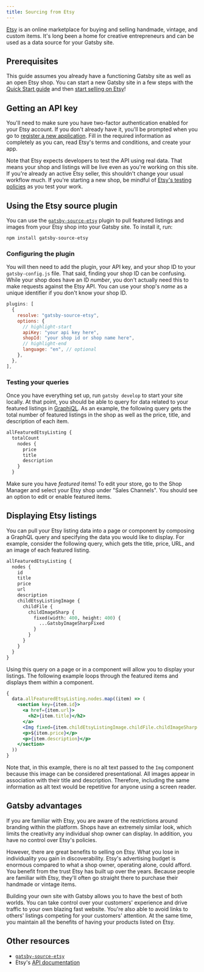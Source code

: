 ```yaml
---
title: Sourcing from Etsy
---
```


[Etsy](https://www.etsy.com/) is an online marketplace for buying and selling handmade, vintage, and custom items. It's long been a home for creative entrepreneurs and can be used as a data source for your Gatsby site.

## Prerequisites

This guide assumes you already have a functioning Gatsby site as well as an open Etsy shop. You can start a new Gatsby site in a few steps with the [Quick Start guide](/docs/quick-start) and then [start selling on Etsy](https://www.etsy.com/your/shop/create)!

## Getting an API key

You'll need to make sure you have two-factor authentication enabled for your Etsy account. If you don't already have it, you'll be prompted when you go to [register a new application](https://www.etsy.com/developers/register). Fill in the required information as completely as you can, read Etsy's terms and conditions, and create your app.

Note that Etsy expects developers to test the API using real data. That means your shop and listings will be live even as you're working on this site. If you're already an active Etsy seller, this shouldn't change your usual workflow much. If you're starting a new shop, be mindful of [Etsy's testing policies](https://www.etsy.com/developers/documentation/getting_started/testing#section_etsy_api_testing_policies) as you test your work.

## Using the Etsy source plugin

You can use the [`gatsby-source-etsy`](/packages/gatsby-source-etsy/) plugin to pull featured listings and images from your Etsy shop into your Gatsby site. To install it, run:

```bash
npm install gatsby-source-etsy
```

### Configuring the plugin

You will then need to add the plugin, your API key, and your shop ID to your `gatsby-config.js` file. That said, finding your shop ID can be confusing. While your shop does have an ID _number_, you don't actually need this to make requests against the Etsy API. You can use your shop's _name_ as a unique identifier if you don't know your shop ID.

```js:title=gatsby-config.js
plugins: [
  {
    resolve: "gatsby-source-etsy",
    options: {
      // highlight-start
      apiKey: "your api key here",
      shopId: "your shop id or shop name here",
      // highlight-end
      language: "en", // optional
    },
  },
],
```

### Testing your queries

Once you have everything set up, run `gatsby develop` to start your site locally. At that point, you should be able to query for data related to your featured listings in [GraphiQL](/docs/running-queries-with-graphiql/). As an example, the following query gets the total number of featured listings in the shop as well as the price, title, and description of each item.

```graphql
allFeaturedEtsyListing {
  totalCount
    nodes {
      price
      title
      description
    }
  }
```

Make sure you have _featured_ items! To edit your store, go to the Shop Manager and select your Etsy shop under "Sales Channels". You should see an option to edit or enable featured items.

## Displaying Etsy listings

You can pull your Etsy listing data into a page or component by composing a GraphQL query and specifying the data you would like to display. For example, consider the following query, which gets the title, price, URL, and an image of each featured listing.

```graphql
allFeaturedEtsyListing {
  nodes {
    id
    title
    price
    url
    description
    childEtsyListingImage {
      childFile {
        childImageSharp {
          fixed(width: 400, height: 400) {
            ...GatsbyImageSharpFixed
          }
        }
      }
    }
  }
}
```

Using this query on a page or in a component will allow you to display your listings. The following example loops through the featured items and displays them within a component.

```jsx
{
  data.allFeaturedEtsyListing.nodes.map((item) => (
    <section key={item.id}>
      <a href={item.url}>
        <h2>{item.title}</h2>
      </a>
      <Img fixed={item.childEtsyListingImage.childFile.childImageSharp.fixed} />
      <p>${item.price}</p>
      <p>{item.description}</p>
    </section>
  ))
}
```

Note that, in this example, there is no alt text passed to the `Img` component because this image can be considered presentational. All images appear in association with their title and description. Therefore, including the same information as alt text would be repetitive for anyone using a screen reader.

## Gatsby advantages

If you are familiar with Etsy, you are aware of the restrictions around branding within the platform. Shops have an extremely similar look, which limits the creativity any individual shop owner can display. In addition, you have no control over Etsy's policies.

However, there are great benefits to selling on Etsy. What you lose in individuality you gain in discoverability. Etsy's advertising budget is enormous compared to what a shop owner, operating alone, could afford. You benefit from the trust Etsy has built up over the years. Because people are familiar with Etsy, they'll often go straight there to purchase their handmade or vintage items.

Building your own site with Gatsby allows you to have the best of both worlds. You can take control over your customers' experience and drive traffic to your own blazing fast website. You're also able to avoid links to others' listings competing for your customers' attention. At the same time, you maintain all the benefits of having your products listed on Etsy.

## Other resources

- [`gatsby-source-etsy`](/packages/gatsby-source-etsy/)
- Etsy's [API documentation](https://www.etsy.com/developers/documentation/)
